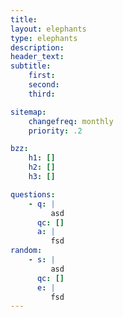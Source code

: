```yaml
---
title:
layout: elephants
type: elephants
description:
header_text:
subtitle:
    first: 
    second: 
    third:

sitemap:
    changefreq: monthly
    priority: .2

bzz:
    h1: []
    h2: []
    h3: []

questions:
    - q: |
         asd
      qc: []
      a: |
         fsd
random:
    - s: |
         asd
      qc: []
      e: |
         fsd
---
```

